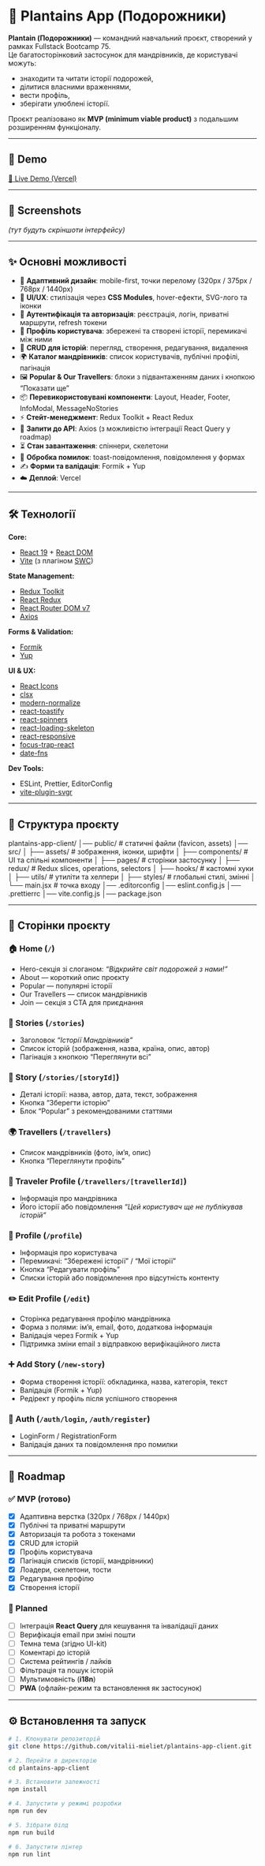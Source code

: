 # 🌿 Plantains App (Подорожники)

**Plantain (Подорожники)** — командний навчальний проєкт, створений у рамках Fullstack Bootcamp 75.  
Це багатосторінковий застосунок для мандрівників, де користувачі можуть:

- знаходити та читати історії подорожей,
- ділитися власними враженнями,
- вести профіль,
- зберігати улюблені історії.

Проєкт реалізовано як **MVP (minimum viable product)** з подальшим розширенням функціоналу.

---

## 🚀 Demo

[🔗 Live Demo (Vercel)](https://plantains-app-dev.vercel.app)

---

## 📸 Screenshots

_(тут будуть скріншоти інтерфейсу)_

---

## ✨ Основні можливості

- 📱 **Адаптивний дизайн**: mobile-first, точки перелому (320px / 375px / 768px / 1440px)
- 🎨 **UI/UX**: стилізація через **CSS Modules**, hover-ефекти, SVG-лого та іконки
- 🔐 **Аутентифікація та авторизація**: реєстрація, логін, приватні маршрути, refresh токени
- 👤 **Профіль користувача**: збережені та створені історії, перемикачі між ними
- 📝 **CRUD для історій**: перегляд, створення, редагування, видалення
- 🌍 **Каталог мандрівників**: список користувачів, публічні профілі, пагінація
- 🖼 **Popular & Our Travellers**: блоки з підвантаженням даних і кнопкою “Показати ще”
- 📦 **Перевикористовувані компоненти**: Layout, Header, Footer, InfoModal, MessageNoStories
- ⚡ **Стейт-менеджмент**: Redux Toolkit + React Redux
- 📡 **Запити до API**: Axios (з можливістю інтеграції React Query у roadmap)
- ⏳ **Стан завантаження**: спіннери, скелетони
- 🚨 **Обробка помилок**: toast-повідомлення, повідомлення у формах
- ✍️ **Форми та валідація**: Formik + Yup
- ☁️ **Деплой**: Vercel

---

## 🛠 Технології

**Core:**

- [React 19](https://react.dev/) + [React DOM](https://react.dev/)
- [Vite](https://vitejs.dev/) (з плагіном [SWC](https://swc.rs/))

**State Management:**

- [Redux Toolkit](https://redux-toolkit.js.org/)
- [React Redux](https://react-redux.js.org/)
- [React Router DOM v7](https://reactrouter.com/)
- [Axios](https://axios-http.com/)

**Forms & Validation:**

- [Formik](https://formik.org/)
- [Yup](https://github.com/jquense/yup)

**UI & UX:**

- [React Icons](https://react-icons.github.io/react-icons/)
- [clsx](https://github.com/lukeed/clsx)
- [modern-normalize](https://github.com/sindresorhus/modern-normalize)
- [react-toastify](https://fkhadra.github.io/react-toastify/)
- [react-spinners](https://www.davidhu.io/react-spinners/)
- [react-loading-skeleton](https://github.com/dvtng/react-loading-skeleton)
- [react-responsive](https://github.com/contra/react-responsive)
- [focus-trap-react](https://github.com/focus-trap/focus-trap-react)
- [date-fns](https://date-fns.org/)

**Dev Tools:**

- ESLint, Prettier, EditorConfig
- [vite-plugin-svgr](https://github.com/pd4d10/vite-plugin-svgr)

---

## 📂 Структура проєкту

plantains-app-client/
│── public/ # статичні файли (favicon, assets)
│── src/
│ ├── assets/ # зображення, іконки, шрифти
│ ├── components/ # UI та спільні компоненти
│ ├── pages/ # сторінки застосунку
│ ├── redux/ # Redux slices, operations, selectors
│ ├── hooks/ # кастомні хуки
│ ├── utils/ # утиліти та хелпери
│ ├── styles/ # глобальні стилі, змінні
│ └── main.jsx # точка входу
│── .editorconfig
│── eslint.config.js
│── .prettierrc
│── vite.config.js
│── package.json

---

## 📑 Сторінки проєкту

### 🏠 Home (`/`)

- Hero-секція зі слоганом: _“Відкрийте світ подорожей з нами!”_
- About — короткий опис проєкту
- Popular — популярні історії
- Our Travellers — список мандрівників
- Join — секція з CTA для приєднання

### 📖 Stories (`/stories`)

- Заголовок _“Історії Мандрівників”_
- Список історій (зображення, назва, країна, опис, автор)
- Пагінація з кнопкою “Переглянути всі”

### 📄 Story (`/stories/[storyId]`)

- Деталі історії: назва, автор, дата, текст, зображення
- Кнопка “Зберегти історію”
- Блок “Popular” з рекомендованими статтями

### 🌍 Travellers (`/travellers`)

- Список мандрівників (фото, ім’я, опис)
- Кнопка “Переглянути профіль”

### 👤 Traveler Profile (`/travellers/[travellerId]`)

- Інформація про мандрівника
- Його історії або повідомлення _“Цей користувач ще не публікував історій”_

### 🔐 Profile (`/profile`)

- Інформація про користувача
- Перемикачі: “Збережені історії” / “Мої історії”
- Кнопка “Редагувати профіль”
- Списки історій або повідомлення про відсутність контенту

### ✏️ Edit Profile (`/edit`)

- Сторінка редагування профілю мандрівника
- Форма з полями: ім’я, email, фото, додаткова інформація
- Валідація через Formik + Yup
- Підтримка зміни email з відправкою верифікаційного листа

### ➕ Add Story (`/new-story`)

- Форма створення історії: обкладинка, назва, категорія, текст
- Валідація (Formik + Yup)
- Редірект у профіль після успішного створення

### 🔑 Auth (`/auth/login`, `/auth/register`)

- LoginForm / RegistrationForm
- Валідація даних та повідомлення про помилки

---

## 📌 Roadmap

### ✅ MVP (готово)

- [x] Адаптивна верстка (320px / 768px / 1440px)
- [x] Публічні та приватні маршрути
- [x] Авторизація та робота з токенами
- [x] CRUD для історій
- [x] Профіль користувача
- [x] Пагінація списків (історії, мандрівники)
- [x] Лоадери, скелетони, тости
- [x] Редагування профілю
- [x] Створення історії

### 🚀 Planned

- [ ] Інтеграція **React Query** для кешування та інвалідації даних
- [ ] Верифікація email при зміні пошти
- [ ] Темна тема (згідно UI-kit)
- [ ] Коментарі до історій
- [ ] Система рейтингів / лайків
- [ ] Фільтрація та пошук історій
- [ ] Мультимовність (**i18n**)
- [ ] **PWA** (офлайн-режим та встановлення як застосунок)

---

## ⚙️ Встановлення та запуск

```bash
# 1. Клонувати репозиторій
git clone https://github.com/vitalii-mieliet/plantains-app-client.git

# 2. Перейти в директорію
cd plantains-app-client

# 3. Встановити залежності
npm install

# 4. Запустити у режимі розробки
npm run dev

# 5. Зібрати білд
npm run build

# 6. Запустити лінтер
npm run lint
```
